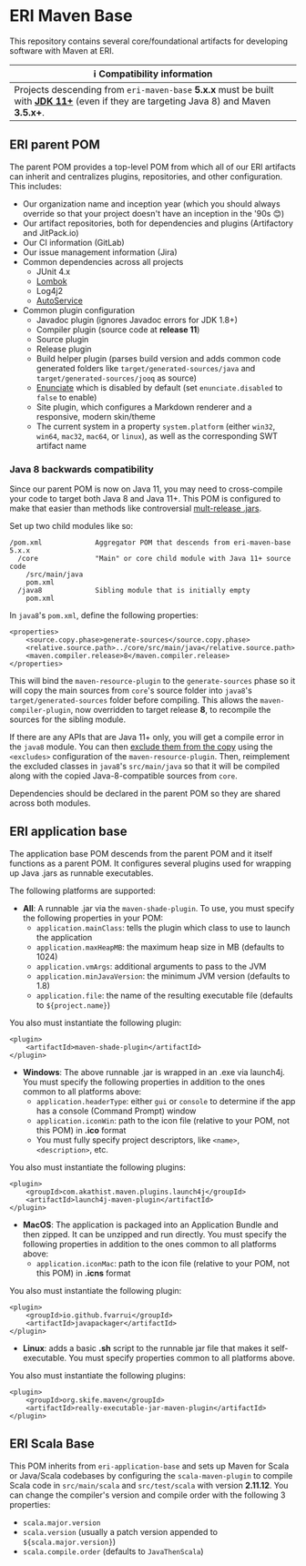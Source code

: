 # ERI Maven Base #

This repository contains several core/foundational artifacts for developing software with Maven at ERI.

| ℹ Compatibility information |
| --- |
| Projects descending from `eri-maven-base` **5.x.x** must be built with [**JDK 11+**](https://docs.aws.amazon.com/corretto/latest/corretto-11-ug/downloads-list.html) (even if they are targeting Java 8) and Maven **3.5.x+**.

## ERI parent POM ##

The parent POM provides a top-level POM from which all of our ERI artifacts can inherit and centralizes plugins, repositories, and other configuration. This includes:

- Our organization name and inception year (which you should always override so that your project doesn't have an inception in the '90s 😊)
- Our artifact repositories, both for dependencies and plugins (Artifactory and JitPack.io)
- Our CI information (GitLab)
- Our issue management information (Jira)
- Common dependencies across all projects
	- JUnit 4.x
	- [Lombok](http://www.projectlombok.org)
	- Log4j2
	- [AutoService](https://github.com/google/auto/tree/master/service)
- Common plugin configuration
	- Javadoc plugin (ignores Javadoc errors for JDK 1.8+)
	- Compiler plugin (source code at **release 11**)
	- Source plugin
	- Release plugin
	- Build helper plugin (parses build version and adds common code generated folders like `target/generated-sources/java` and `target/generated-sources/jooq` as source)
	- [Enunciate](https://github.com/stoicflame/enunciate/wiki) which is disabled by default (set `enunciate.disabled` to `false` to enable)
	- Site plugin, which configures a Markdown renderer and a responsive, modern skin/theme
	- The current system in a property `system.platform` (either `win32`, `win64`, `mac32`, `mac64`, or `linux`), as well as the corresponding SWT artifact name

### Java 8 backwards compatibility

Since our parent POM is now on Java 11, you may need to cross-compile your code to target both Java 8 and Java 11+. This POM is configured to make that easier than methods like controversial [mult-release .jars](https://www.baeldung.com/java-multi-release-jar).

Set up two child modules like so:
```
/pom.xml             Aggregator POM that descends from eri-maven-base 5.x.x
  /core              "Main" or core child module with Java 11+ source code
    /src/main/java  
    pom.xml
  /java8             Sibling module that is initially empty
    pom.xml          
```

In `java8`'s `pom.xml`, define the following properties:
```
<properties>
	<source.copy.phase>generate-sources</source.copy.phase>
	<relative.source.path>../core/src/main/java</relative.source.path>
	<maven.compiler.release>8</maven.compiler.release>
</properties>
```

This will bind the `maven-resource-plugin` to the `generate-sources` phase so it will copy the main sources from `core`'s source folder into `java8`'s `target/generated-sources` folder before compiling. This allows the `maven-compiler-plugin`, now overridden to target release **8**, to recompile the sources for the sibling module.

If there are any APIs that are Java 11+ only, you will get a compile error in the `java8` module. You can then [exclude them from the copy](https://maven.apache.org/plugins/maven-resources-plugin/examples/include-exclude.html) using the `<excludes>` configuration of the `maven-resource-plugin`. Then, reimplement the excluded classes in `java8`'s `src/main/java` so that it will be compiled along with the copied Java-8-compatible sources from `core`.

Dependencies should be declared in the parent POM so they are shared across both modules.


## ERI application base ##

The application base POM descends from the parent POM and it itself functions as a parent POM. It configures several plugins used for wrapping up Java .jars as runnable executables.

The following platforms are supported:

- **All**: A runnable .jar via the `maven-shade-plugin`. To use, you must specify the following properties in your POM:
	- `application.mainClass`: tells the plugin which class to use to launch the application
	- `application.maxHeapMB`: the maximum heap size in MB (defaults to 1024)
	- `application.vmArgs`: additional arguments to pass to the JVM
	- `application.minJavaVersion`: the minimum JVM version (defaults to 1.8)
	- `application.file`: the name of the resulting executable file (defaults to `${project.name}`)

You also must instantiate the following plugin:

	<plugin>
		<artifactId>maven-shade-plugin</artifactId>
	</plugin>

- **Windows**: The above runnable .jar is wrapped in an .exe via launch4j. You must specify the following properties in addition to the ones common to all platforms above:
	- `application.headerType`: either `gui` or `console` to determine if the app has a console (Command Prompt) window
	- `application.iconWin`: path to the icon file (relative to your POM, not this POM) in **.ico** format
	- You must fully specify project descriptors, like `<name>`, `<description>`, etc.

You also must instantiate the following plugins:

	<plugin>
		<groupId>com.akathist.maven.plugins.launch4j</groupId>
		<artifactId>launch4j-maven-plugin</artifactId>
	</plugin>
    
- **MacOS**: The application is packaged into an Application Bundle and then zipped. It can be unzipped and run directly. You must specify the following properties in addition to the ones common to all platforms above:
	- `application.iconMac`: path to the icon file (relative to your POM, not this POM) in **.icns** format

You also must instantiate the following plugin:

	<plugin>
		<groupId>io.github.fvarrui</groupId>
		<artifactId>javapackager</artifactId>
	</plugin>
           
- **Linux**: adds a basic **.sh** script to the runnable jar file that makes it self-executable. You must specify properties common to all platforms above.


You also must instantiate the following plugins:

	<plugin>
		<groupId>org.skife.maven</groupId>
		<artifactId>really-executable-jar-maven-plugin</artifactId>
	</plugin>
	
## ERI Scala Base ##

This POM inherits from `eri-application-base` and sets up Maven for Scala or Java/Scala codebases by configuring the `scala-maven-plugin` to compile Scala code in `src/main/scala` and `src/test/scala` with version **2.11.12**. You can change the compiler's version and compile order with the following 3 properties:
* `scala.major.version`
* `scala.version` (usually a patch version appended to `${scala.major.version}`)
* `scala.compile.order` (defaults to `JavaThenScala`)

